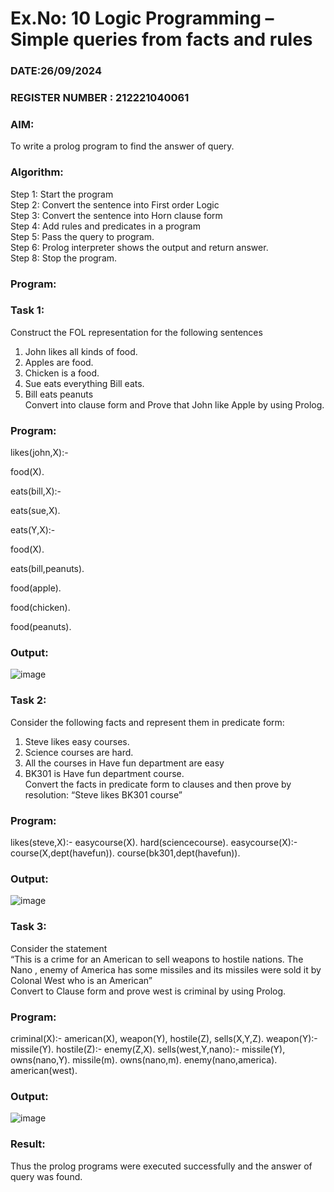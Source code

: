 # Ex.No: 10  Logic Programming –  Simple queries from facts and rules
### DATE:26/09/2024                                                                           
### REGISTER NUMBER : 212221040061
### AIM: 
To write a prolog program to find the answer of query. 
###  Algorithm:
 Step 1: Start the program <br> 
 Step 2: Convert the sentence into First order Logic  <br> 
 Step 3:  Convert the sentence into Horn clause form  <br> 
 Step 4: Add rules and predicates in a program   <br> 
 Step 5:  Pass the query to program. <br> 
 Step 6: Prolog interpreter shows the output and return answer. <br> 
 Step 8:  Stop the program.
### Program:
### Task 1:
Construct the FOL representation for the following sentences <br> 
1.	John likes all kinds of food.  <br> 
2.	Apples are food.  <br> 
3.	Chicken is a food.  <br> 
4.	Sue eats everything Bill eats. <br> 
5.	 Bill eats peanuts  <br> 
   Convert into clause form and Prove that John like Apple by using Prolog. <br> 
### Program:

likes(john,X):-

 food(X).
 
eats(bill,X):-

 eats(sue,X).
 
eats(Y,X):-

 food(X).
 
eats(bill,peanuts).

food(apple).

food(chicken).

food(peanuts).

### Output:
![image](https://github.com/Preethi132/AI_Lab_2023-24/assets/136288465/fea655f6-a05d-4b62-bd66-b0b6c26c5724)

### Task 2:
Consider the following facts and represent them in predicate form: <br>              
1.	Steve likes easy courses. <br> 
2.	Science courses are hard. <br> 
3. All the courses in Have fun department are easy <br> 
4. BK301 is Have fun department course.<br> 
Convert the facts in predicate form to clauses and then prove by resolution: “Steve likes BK301 course”<br> 

### Program:

likes(steve,X):-
 easycourse(X).
hard(sciencecourse).
easycourse(X):-
 course(X,dept(havefun)).
course(bk301,dept(havefun)).

### Output:
![image](https://github.com/Preethi132/AI_Lab_2023-24/assets/136288465/ee70a5b2-99d7-4621-8f9b-26af4bf6704e)

### Task 3:
Consider the statement <br> 
“This is a crime for an American to sell weapons to hostile nations. The Nano , enemy of America has some missiles and its missiles were sold it by Colonal West who is an American” <br> 
Convert to Clause form and prove west is criminal by using Prolog.<br> 
### Program:

criminal(X):-
 american(X),
 weapon(Y),
 hostile(Z),
 sells(X,Y,Z).
weapon(Y):-
 missile(Y).
hostile(Z):-
 enemy(Z,X).
sells(west,Y,nano):-
 missile(Y),
 owns(nano,Y).
missile(m).
owns(nano,m).
enemy(nano,america).
american(west). 


### Output:
![image](https://github.com/Preethi132/AI_Lab_2023-24/assets/136288465/868c121e-dd84-4ce7-b0e6-67884799e06e)

### Result:
Thus the prolog programs were executed successfully and the answer of query was found.
